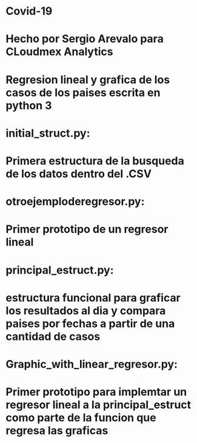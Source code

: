 # Covid-19
# Hecho por Sergio Arevalo para CLoudmex Analytics 
# Regresion lineal y grafica de los casos de los paises escrita en python 3
# initial_struct.py:
#  Primera estructura de la busqueda de los datos dentro del .CSV
# otroejemploderegresor.py:
#  Primer prototipo de un regresor lineal
# principal_estruct.py:
#  estructura funcional para graficar los resultados al dia y compara paises por fechas a partir de una cantidad de casos
# Graphic_with_linear_regresor.py:
#  Primer prototipo para implemtar un regresor lineal a la principal_estruct como parte de la funcion que regresa las graficas

